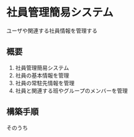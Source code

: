 # 社員管理簡易システム
ユーザや関連する社員情報を管理する

## 概要
1. 社員管理簡易システム
2. 社員の基本情報を管理
3. 社員の常駐先情報を管理
4. 社員と関連する班やグループのメンバーを管理

## 構築手順
そのうち
